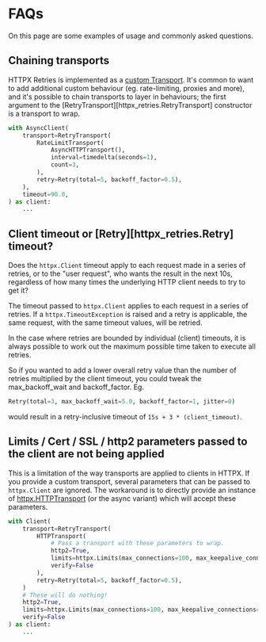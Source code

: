 # FAQs

On this page are some examples of usage and commonly asked questions.

## Chaining transports

HTTPX Retries is implemented as a [custom Transport](https://www.python-httpx.org/advanced/transports/#custom-transports).
It's common to want to add additional custom behaviour (eg. rate-limiting, proxies and more), and it's
possible to chain transports to layer in behaviours; the first argument to the [RetryTransport][httpx_retries.RetryTransport]
constructor is a transport to wrap.

``` python
with AsyncClient(
    transport=RetryTransport(
        RateLimitTransport(
            AsyncHTTPTransport(),
            interval=timedelta(seconds=1),
            count=3,
        ),
        retry=Retry(total=5, backoff_factor=0.5),
    ),
    timeout=90.0,
) as client:
    ...
```

## Client timeout or [Retry][httpx_retries.Retry] timeout?

Does the `httpx.Client` timeout apply to each request made in a series of retries, or to the "user request", who wants
the result in the next 10s, regardless of how many times the underlying HTTP client needs to try to get it?

The timeout passed to `httpx.Client` applies to each request in a series of retries. If a `httpx.TimeoutException` is
raised and a retry is applicable, the same request, with the same timeout values, will be retried.

In the case where retries are bounded by individual (client) timeouts, it is always possible to work out the
maximum possible time taken to execute all retries.

So if you wanted to add a lower overall retry value than the number of retries multiplied by the client timeout, you
could tweak the max_backoff_wait and backoff_factor. Eg.

```python
Retry(total=3, max_backoff_wait=5.0, backoff_factor=1, jitter=0)
```

would result in a retry-inclusive timeout of `15s + 3 * (client_timeout)`.

## Limits / Cert / SSL / http2 parameters passed to the client are not being applied

This is a limitation of the way transports are applied to clients in HTTPX. If you provide a custom transport, several parameters
that can be passed to `httpx.Client` are ignored. The workaround is to directly provide an instance of
[httpx.HTTPTransport](https://www.python-httpx.org/advanced/transports/#http-transport) (or the async variant) which
will accept these parameters.

```python
with Client(
    transport=RetryTransport(
        HTTPTransport(
            # Pass a transport with these parameters to wrap.
            http2=True,
            limits=httpx.Limits(max_connections=100, max_keepalive_connections=100, keepalive_expiry=60),
            verify=False
        ),
        retry=Retry(total=5, backoff_factor=0.5),
    )
    # These will do nothing!
    http2=True,
    limits=httpx.Limits(max_connections=100, max_keepalive_connections=100, keepalive_expiry=60),
    verify=False
) as client:
    ...
```
